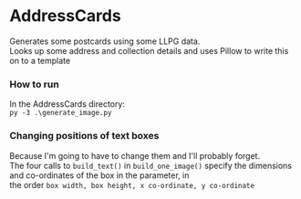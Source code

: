 # AddressCards
Generates some postcards using some LLPG data.  
Looks up some address and collection details and uses Pillow to write this on to a template

### How to run
In the AddressCards directory:  
`py -3 .\generate_image.py`

### Changing positions of text boxes
Because I'm going to have to change them and I'll probably forget.  
The four calls to `build_text()` in `build_one_image()` specify the dimensions and co-ordinates of the box in the parameter, in  
the order `box width, box height, x co-ordinate, y co-ordinate`

